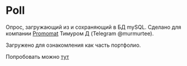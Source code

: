 # Poll
Опрос, загружающий из и сохраняющий в БД mySQL. Сделано для компании [Promomat](https://promomat.ru/) Тимуром Д (Telegram @murmurtee). 

Загружено для ознакомления как часть портфолио. 

Попробовать можно [тут](http://games.promomat.ru/_drawing/)
